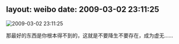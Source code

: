 layout: weibo
date: 2009-03-02 23:11:25
---
<meta name="referrer" content="no-referrer" />

<img src="/images/renren.ico" style="float: left;"/>2009-03-02 23:11:25

那最好的东西是你根本得不到的，这就是不要降生不要存在，成为虚无……

